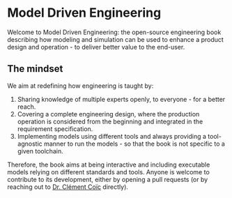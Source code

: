 # Model Driven Engineering

Welcome to Model Driven Engineering: the open-source engineering book describing how modeling and simulation can be used to enhance a product design and operation - to deliver better value to the end-user.


## The mindset

We aim at redefining how engineering is taught by:
1. Sharing knowledge of multiple experts openly, to everyone - for a better reach.
2. Covering a complete engineering design, where the production operation is considered from the beginning and integrated in the requirement specification.
3. Implementing models using different tools and always providing a tool-agnostic manner to run the models - so that the book is not specific to a given toolchain.

Therefore, the book aims at being interactive and including executable models relying on different standards and tools.
Anyone is welcome to contribute to its development, either by opening a pull requests (or by reaching out to [Dr. Clément Coïc](https://www.linkedin.com/in/clementcoic/) directly).

